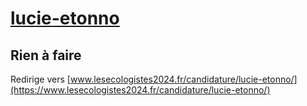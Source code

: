 # [lucie-etonno](https://nouveau-front-populaire-legislatives-2024.fr/lucie-etonno)

## Rien à faire
Redirige vers [www.lesecologistes2024.fr/candidature/lucie-etonno/](https://www.lesecologistes2024.fr/candidature/lucie-etonno/)